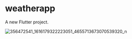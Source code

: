 # weatherapp

A new Flutter project.

![356472541_1616179322223051_4655713673070539320_n](https://github.com/DefenShahria/weatherapp/assets/101829607/78b5083a-20f7-497b-8214-9c2778c4a993)

